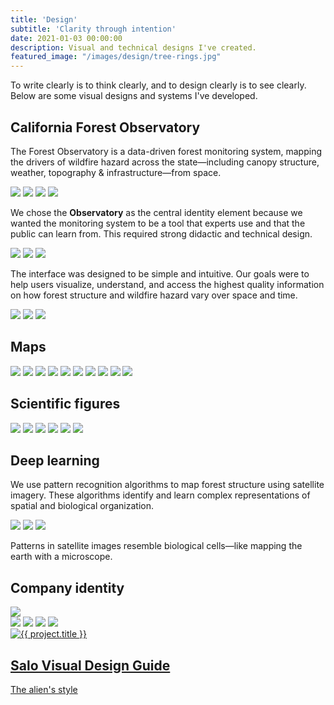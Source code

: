 ```yaml
---
title: 'Design'
subtitle: 'Clarity through intention'
date: 2021-01-03 00:00:00
description: Visual and technical designs I've created.
featured_image: "/images/design/tree-rings.jpg"
---
```


To write clearly is to think clearly, and to design clearly is to see clearly. Below are some visual designs and systems I've developed.

## California Forest Observatory

The Forest Observatory is a data-driven forest monitoring system, mapping the drivers of wildfire hazard across the state—including canopy structure, weather, topography & infrastructure—from space.

<div class="gallery" data-columns="1">
    <img src="/images/design/cfo-intro-design.jpg">
    <img src="/images/design/cfo-information-design.jpg">
    <img src="/images/design/cfo-map-design.jpg">
    <img src="/images/design/cfo-basemap-design.jpg">
</div>

We chose the <b>Observatory</b> as the central identity element because we wanted the monitoring system to be a tool that experts use and that the public can learn from. This required strong didactic and technical design.

<div class="gallery" data-columns="3">
    <img src="/images/design/cfo-ui-layers.jpg">
    <img src="/images/design/cfo-ui-trends.jpg">
    <img src="/images/design/cfo-ui-explore.jpg">
</div>

The interface was designed to be simple and intuitive. Our goals were to help users visualize, understand, and access the highest quality information on how forest structure and wildfire hazard vary over space and time.

<div class="gallery" data-columns="3">
    <img src="/images/design/klamath.jpg">
    <img src="/images/design/cfo-timber.gif">
    <img src="/images/design/cfo-eucalyptus.gif">
</div>

## Maps

<div class="gallery" data-columns="2">
    <img src="/images/design/africa-temperature.png">
    <img src="/images/design/africa-cloud-lai.png">
    <img src="/images/design/banner-earth.gif">
    <img src="/images/design/south-america-covariates.jpg">
    <img src="/images/design/bivaraite-suitability-map.png">
    <img src="/images/design/costa-rica.jpg">
    <img src="/images/design/biogeochemistry-3d.png">
    <img src="/images/software/dichot.jpg">
    <img src="/images/design/amazon.jpg">
    <img src="/images/design/ele-cover.png">
</div>

## Scientific figures

<div class="gallery" data-columns="2">
    <img src="/images/design/ecoregion-structure.png">
    <img src="/images/design/satellite-scales.jpg">
    <img src="/images/design/satellite-timeline.jpg">
    <img src="/images/design/intro-modeled-spectra.jpg">
    <img src="/images/design/aedes-density-plots.jpg">
    <img src="/images/design/ccb-id-fig.jpg">
</div>

## Deep learning

We use pattern recognition algorithms to map forest structure using satellite imagery. These algorithms identify and learn complex representations of spatial and biological organization.

<div class="gallery" data-columns="3">
    <img src="/images/design/nets-medium.gif">
    <img src="/images/design/nets-slow.gif">
    <img src="/images/design/nets-fast.gif">
</div>

Patterns in satellite images resemble biological cells—like mapping the earth with a microscope.

## Company identity

<img src="/images/design/salo-logo.png">

<div class="gallery" data-columns="4">
    <img src="/images/design/salo-mortality.png">
    <img src="/images/design/salo-satellite.png">
    <img src="/images/design/salo-restoration.png">
    <img src="/images/design/salo-owls.png">
</div>

<section class="portfolio">
    <div class="content-wrap portfolio-wrap">
        <div class="portfolio-item">
            <a class="portfolio-item__link js-no-ajax" href="https://salo.ai/assets/pdf/Salo-Visual-Design.pdf" target="_blank">
                <div class="portfolio-item__image">
                    <img src="/images/design/salo-visual-design.jpg" alt="{{ project.title }}">
                </div>
                <div class="portfolio-item__content">
                    <div class="portfolio-item__info">
                        <h2 class="portfolio-item__title">Salo Visual Design Guide</h2>
                        <p class="portfolio-item__subtitle">The alien's style</p>
                    </div>
                </div>
            </a>
        </div>
    </div>
</section>
